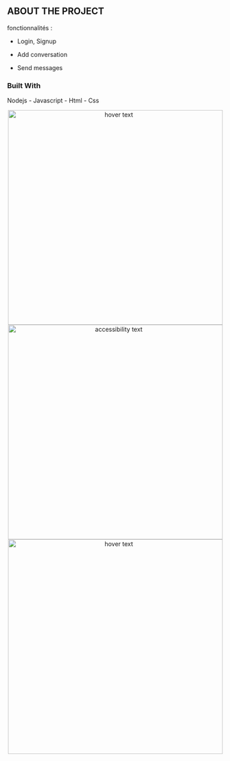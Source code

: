 <a name="discord-vuejs"></a>

## ABOUT THE PROJECT
fonctionnalités :
- Login, Signup
* Add conversation
+ Send messages

### Built With
Nodejs - Javascript - Html - Css

<p align="center">
  <img src="./images/1.png" width="500" title="hover text">
  <img src="./images/2.png" width="500" alt="accessibility text">
  <img src="./images/3.png" width="500" title="hover text">
</p>
